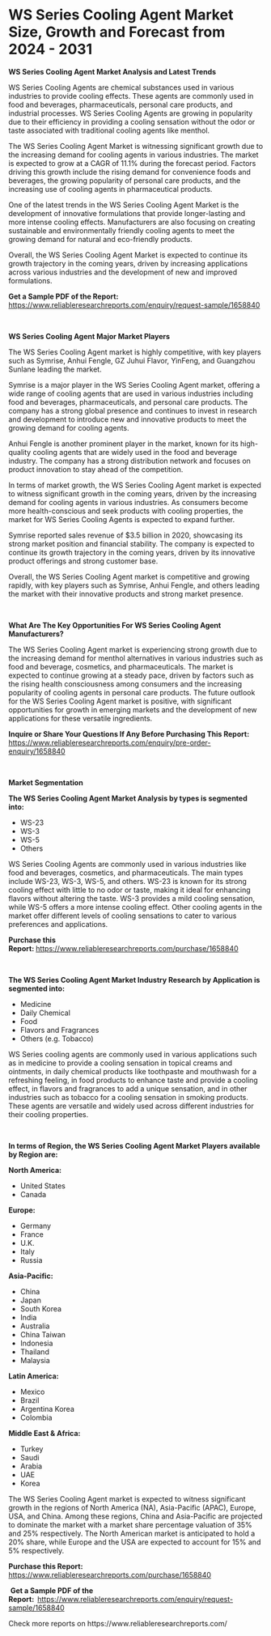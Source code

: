 <p><h1>WS Series Cooling Agent Market Size, Growth and Forecast from 2024 - 2031</h1></p><p><strong>WS Series Cooling Agent Market Analysis and Latest Trends</strong></p>
<p><p>WS Series Cooling Agents are chemical substances used in various industries to provide cooling effects. These agents are commonly used in food and beverages, pharmaceuticals, personal care products, and industrial processes. WS Series Cooling Agents are growing in popularity due to their efficiency in providing a cooling sensation without the odor or taste associated with traditional cooling agents like menthol.</p><p>The WS Series Cooling Agent Market is witnessing significant growth due to the increasing demand for cooling agents in various industries. The market is expected to grow at a CAGR of 11.1% during the forecast period. Factors driving this growth include the rising demand for convenience foods and beverages, the growing popularity of personal care products, and the increasing use of cooling agents in pharmaceutical products.</p><p>One of the latest trends in the WS Series Cooling Agent Market is the development of innovative formulations that provide longer-lasting and more intense cooling effects. Manufacturers are also focusing on creating sustainable and environmentally friendly cooling agents to meet the growing demand for natural and eco-friendly products.</p><p>Overall, the WS Series Cooling Agent Market is expected to continue its growth trajectory in the coming years, driven by increasing applications across various industries and the development of new and improved formulations.</p></p>
<p><strong>Get a Sample PDF of the Report:&nbsp;</strong> <a href="https://www.reliableresearchreports.com/enquiry/request-sample/1658840">https://www.reliableresearchreports.com/enquiry/request-sample/1658840</a></p>
<p>&nbsp;</p>
<p><strong>WS Series Cooling Agent Major Market Players</strong></p>
<p><p>The WS Series Cooling Agent market is highly competitive, with key players such as Symrise, Anhui Fengle, GZ Juhui Flavor, YinFeng, and Guangzhou Sunlane leading the market. </p><p>Symrise is a major player in the WS Series Cooling Agent market, offering a wide range of cooling agents that are used in various industries including food and beverages, pharmaceuticals, and personal care products. The company has a strong global presence and continues to invest in research and development to introduce new and innovative products to meet the growing demand for cooling agents.</p><p>Anhui Fengle is another prominent player in the market, known for its high-quality cooling agents that are widely used in the food and beverage industry. The company has a strong distribution network and focuses on product innovation to stay ahead of the competition.</p><p>In terms of market growth, the WS Series Cooling Agent market is expected to witness significant growth in the coming years, driven by the increasing demand for cooling agents in various industries. As consumers become more health-conscious and seek products with cooling properties, the market for WS Series Cooling Agents is expected to expand further.</p><p>Symrise reported sales revenue of $3.5 billion in 2020, showcasing its strong market position and financial stability. The company is expected to continue its growth trajectory in the coming years, driven by its innovative product offerings and strong customer base.</p><p>Overall, the WS Series Cooling Agent market is competitive and growing rapidly, with key players such as Symrise, Anhui Fengle, and others leading the market with their innovative products and strong market presence.</p></p>
<p>&nbsp;</p>
<p><strong>What Are The Key Opportunities For WS Series Cooling Agent Manufacturers?</strong></p>
<p><p>The WS Series Cooling Agent market is experiencing strong growth due to the increasing demand for menthol alternatives in various industries such as food and beverage, cosmetics, and pharmaceuticals. The market is expected to continue growing at a steady pace, driven by factors such as the rising health consciousness among consumers and the increasing popularity of cooling agents in personal care products. The future outlook for the WS Series Cooling Agent market is positive, with significant opportunities for growth in emerging markets and the development of new applications for these versatile ingredients.</p></p>
<p><strong>Inquire or Share Your Questions If Any Before Purchasing This Report:</strong> <a href="https://www.reliableresearchreports.com/enquiry/pre-order-enquiry/1658840">https://www.reliableresearchreports.com/enquiry/pre-order-enquiry/1658840</a></p>
<p>&nbsp;</p>
<p><strong>Market Segmentation</strong></p>
<p><strong>The WS Series Cooling Agent Market Analysis by types is segmented into:</strong></p>
<p><ul><li>WS-23</li><li>WS-3</li><li>WS-5</li><li>Others</li></ul></p>
<p><p>WS Series Cooling Agents are commonly used in various industries like food and beverages, cosmetics, and pharmaceuticals. The main types include WS-23, WS-3, WS-5, and others. WS-23 is known for its strong cooling effect with little to no odor or taste, making it ideal for enhancing flavors without altering the taste. WS-3 provides a mild cooling sensation, while WS-5 offers a more intense cooling effect. Other cooling agents in the market offer different levels of cooling sensations to cater to various preferences and applications.</p></p>
<p><strong>Purchase this Report:&nbsp;</strong><a href="https://www.reliableresearchreports.com/purchase/1658840">https://www.reliableresearchreports.com/purchase/1658840</a></p>
<p>&nbsp;</p>
<p><strong>The WS Series Cooling Agent Market Industry Research by Application is segmented into:</strong></p>
<p><ul><li>Medicine</li><li>Daily Chemical</li><li>Food</li><li>Flavors and Fragrances</li><li>Others (e.g. Tobacco)</li></ul></p>
<p><p>WS Series cooling agents are commonly used in various applications such as in medicine to provide a cooling sensation in topical creams and ointments, in daily chemical products like toothpaste and mouthwash for a refreshing feeling, in food products to enhance taste and provide a cooling effect, in flavors and fragrances to add a unique sensation, and in other industries such as tobacco for a cooling sensation in smoking products. These agents are versatile and widely used across different industries for their cooling properties.</p></p>
<p>&nbsp;</p>
<p><strong>In terms of Region, the WS Series Cooling Agent Market Players available by Region are:</strong></p>
<p>
    <p> <strong> North America: </strong>
        <ul>
            <li>United States</li>
            <li>Canada</li>
        </ul>
        </p> 
    <p> <strong> Europe: </strong>
        <ul>
            <li>Germany</li>
            <li>France</li>
            <li>U.K.</li>
            <li>Italy</li>
            <li>Russia</li>
        </ul>
        </p> 
    <p> <strong> Asia-Pacific: </strong>
        <ul>
            <li>China</li>
            <li>Japan</li>
            <li>South Korea</li>
            <li>India</li>
            <li>Australia</li>
            <li>China Taiwan</li>
            <li>Indonesia</li>
            <li>Thailand</li>
            <li>Malaysia</li>
        </ul>
        </p> 
    <p> <strong> Latin America: </strong>
        <ul>
            <li>Mexico</li>
            <li>Brazil</li>
            <li>Argentina Korea</li>
            <li>Colombia</li>
        </ul>
        </p> 
    <p> <strong> Middle East & Africa: </strong>
        <ul>
            <li>Turkey</li>
            <li>Saudi</li>
            <li>Arabia</li>
            <li>UAE</li>
            <li>Korea</li>
        </ul>
    </p>
    </p>
<p><p>The WS Series Cooling Agent market is expected to witness significant growth in the regions of North America (NA), Asia-Pacific (APAC), Europe, USA, and China. Among these regions, China and Asia-Pacific are projected to dominate the market with a market share percentage valuation of 35% and 25% respectively. The North American market is anticipated to hold a 20% share, while Europe and the USA are expected to account for 15% and 5% respectively.</p></p>
<p><strong>Purchase this Report: </strong><a href="https://www.reliableresearchreports.com/purchase/1658840">https://www.reliableresearchreports.com/purchase/1658840</a></p>
<p>&nbsp;<strong>Get a Sample PDF of the Report:&nbsp;&nbsp;</strong><a href="https://www.reliableresearchreports.com/enquiry/request-sample/1658840">https://www.reliableresearchreports.com/enquiry/request-sample/1658840</a></p>
<p><strong></strong></p>
<p>Check more reports on https://www.reliableresearchreports.com/</p>